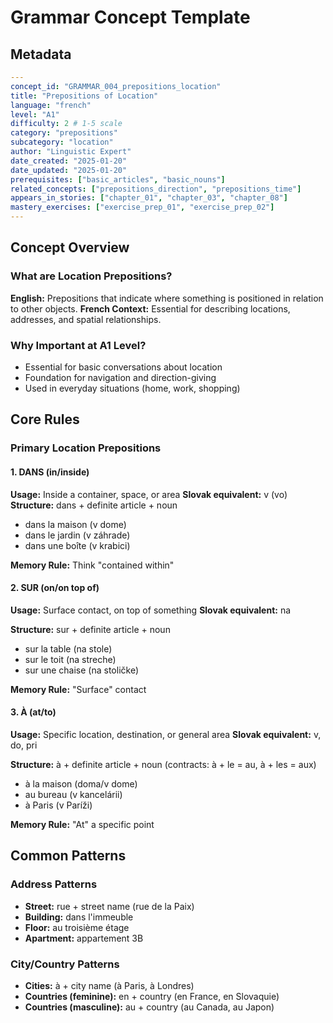 # Grammar Concept Template

## Metadata
```yaml
---
concept_id: "GRAMMAR_004_prepositions_location"
title: "Prepositions of Location"
language: "french"
level: "A1"
difficulty: 2 # 1-5 scale
category: "prepositions"
subcategory: "location"
author: "Linguistic Expert"
date_created: "2025-01-20"
date_updated: "2025-01-20"
prerequisites: ["basic_articles", "basic_nouns"]
related_concepts: ["prepositions_direction", "prepositions_time"]
appears_in_stories: ["chapter_01", "chapter_03", "chapter_08"]
mastery_exercises: ["exercise_prep_01", "exercise_prep_02"]
---
```

## Concept Overview

### What are Location Prepositions?
**English:** Prepositions that indicate where something is positioned in relation to other objects.
**French Context:** Essential for describing locations, addresses, and spatial relationships.

### Why Important at A1 Level?
- Essential for basic conversations about location
- Foundation for navigation and direction-giving
- Used in everyday situations (home, work, shopping)

## Core Rules

### Primary Location Prepositions

#### 1. DANS (in/inside)
**Usage:** Inside a container, space, or area
**Slovak equivalent:** v (vo)
**Structure:** dans + definite article + noun
- dans la maison (v dome)
- dans le jardin (v záhrade)
- dans une boîte (v krabici)

**Memory Rule:** Think "contained within"

#### 2. SUR (on/on top of)
**Usage:** Surface contact, on top of something
**Slovak equivalent:** na

**Structure:** sur + definite article + noun
- sur la table (na stole)
- sur le toit (na streche)  
- sur une chaise (na stoličke)

**Memory Rule:** "Surface" contact

#### 3. À (at/to)
**Usage:** Specific location, destination, or general area
**Slovak equivalent:** v, do, pri

**Structure:** à + definite article + noun (contracts: à + le = au, à + les = aux)
- à la maison (doma/v dome)
- au bureau (v kancelárii)
- à Paris (v Paríži)

**Memory Rule:** "At" a specific point

## Common Patterns

### Address Patterns
- **Street:** rue + street name (rue de la Paix)
- **Building:** dans l'immeuble
- **Floor:** au troisième étage
- **Apartment:** appartement 3B

### City/Country Patterns
- **Cities:** à + city name (à Paris, à Londres)
- **Countries (feminine):** en + country (en France, en Slovaquie)
- **Countries (masculine):** au + country (au Canada, au Japon)